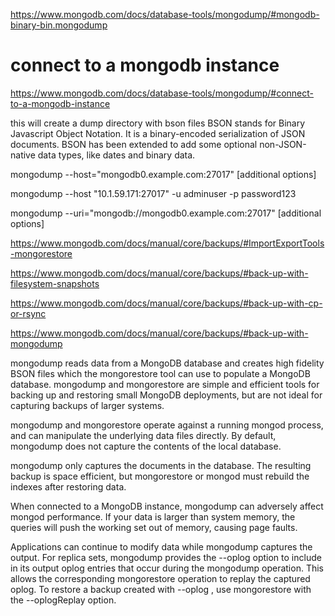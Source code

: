 https://www.mongodb.com/docs/database-tools/mongodump/#mongodb-binary-bin.mongodump

# connect to a mongodb instance
https://www.mongodb.com/docs/database-tools/mongodump/#connect-to-a-mongodb-instance

this will create a dump directory with bson files
BSON stands for Binary Javascript Object Notation. It is a binary-encoded serialization of JSON documents. BSON has been extended to add some optional non-JSON-native data types, like dates and binary data.

mongodump --host="mongodb0.example.com:27017"  [additional options]

mongodump --host "10.1.59.171:27017" -u adminuser -p password123


mongodump --uri="mongodb://mongodb0.example.com:27017" [additional options]

https://www.mongodb.com/docs/manual/core/backups/#ImportExportTools-mongorestore

https://www.mongodb.com/docs/manual/core/backups/#back-up-with-filesystem-snapshots

https://www.mongodb.com/docs/manual/core/backups/#back-up-with-cp-or-rsync

https://www.mongodb.com/docs/manual/core/backups/#back-up-with-mongodump

mongodump
 reads data from a MongoDB database and creates high fidelity BSON files which the 
mongorestore
 tool can use to populate a MongoDB database. 
mongodump
 and 
mongorestore
 are simple and efficient tools for backing up and restoring small MongoDB deployments, but are not ideal for capturing backups of larger systems.

mongodump
 and 
mongorestore
 operate against a running mongod process, and can manipulate the underlying data files directly. By default, 
mongodump
 does not capture the contents of the local database.

mongodump
 only captures the documents in the database. The resulting backup is space efficient, but 
mongorestore
 or mongod must rebuild the indexes after restoring data.

When connected to a MongoDB instance, 
mongodump
 can adversely affect mongod performance. If your data is larger than system memory, the queries will push the working set out of memory, causing page faults.

Applications can continue to modify data while 
mongodump
 captures the output. For replica sets, 
mongodump
 provides the 
--oplog
 option to include in its output oplog entries that occur during the 
mongodump
 operation. This allows the corresponding 
mongorestore
 operation to replay the captured oplog. To restore a backup created with 
--oplog
, use 
mongorestore
 with the 
--oplogReplay
 option.